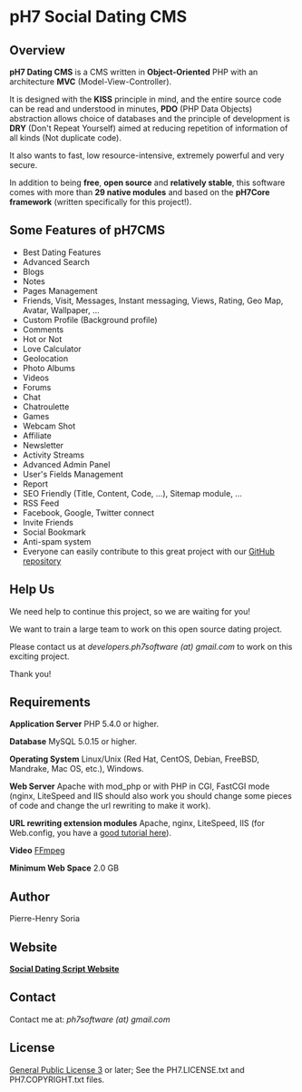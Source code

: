# pH7 Social Dating CMS


## Overview

**pH7 Dating CMS** is a CMS written in **Object-Oriented** PHP with an architecture **MVC** (Model-View-Controller).

It is designed with the **KISS** principle in mind, and the entire source code can be read and understood in minutes, **PDO** (PHP Data Objects) abstraction allows choice of databases and the principle of development is **DRY** (Don't Repeat Yourself) aimed at reducing repetition of information of all kinds (Not duplicate code).

It also wants to fast, low resource-intensive, extremely powerful and very secure.

In addition to being **free**, **open source** and **relatively stable**, this software comes with more than **29 native modules** and based on the **pH7Core framework** (written specifically for this project!).


## Some Features of pH7CMS

* Best Dating Features
* Advanced Search
* Blogs
* Notes
* Pages Management
* Friends, Visit, Messages, Instant messaging, Views, Rating, Geo Map, Avatar, Wallpaper, ...
* Custom Profile (Background profile)
* Comments
* Hot or Not
* Love Calculator
* Geolocation
* Photo Albums
* Videos
* Forums
* Chat
* Chatroulette
* Games
* Webcam Shot
* Affiliate
* Newsletter
* Activity Streams
* Advanced Admin Panel
* User's Fields Management
* Report
* SEO Friendly (Title, Content, Code, ...), Sitemap module, ...
* RSS Feed
* Facebook, Google, Twitter connect
* Invite Friends
* Social Bookmark
* Anti-spam system
* Everyone can easily contribute to this great project with our [GitHub repository](http://github.com/pH7Software/pH7-Social-Dating-CMS)


## Help Us

We need help to continue this project, so we are waiting for you!

We want to train a large team to work on this open source dating project.

Please contact us at *developers.ph7software (at) gmail.com* to work on this exciting project.


Thank you!


## Requirements

**Application Server** PHP 5.4.0 or higher.

**Database** MySQL 5.0.15 or higher.

**Operating System** Linux/Unix (Red Hat, CentOS, Debian, FreeBSD, Mandrake, Mac OS, etc.), Windows.

**Web Server** Apache with mod_php or with PHP in CGI, FastCGI mode (nginx, LiteSpeed and IIS should also work you should change some pieces of code and change the url rewriting to make it work).

**URL rewriting extension modules** Apache, nginx, LiteSpeed, IIS (for Web.config, you have a [good tutorial here](http://www.phpgenious.com/2010/04/url-rewriting-with-php-and-iis-7/)).

**Video** [FFmpeg](http://ffmpeg.org)

**Minimum Web Space** 2.0 GB


## Author

Pierre-Henry Soria


## Website

**[Social Dating Script Website](http://software.hizup.com)**


## Contact

Contact me at: *ph7software (at) gmail.com*


## License

[General Public License 3](http://www.gnu.org/licenses/gpl.html) or later; See the PH7.LICENSE.txt and PH7.COPYRIGHT.txt files.
